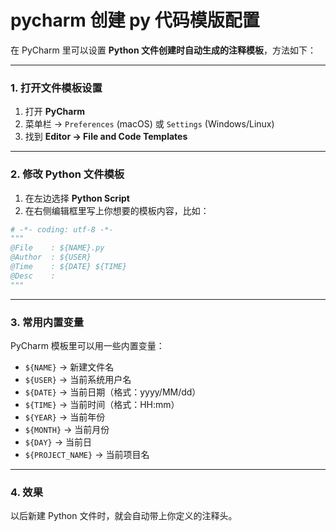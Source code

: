 # pycharm 创建 py 代码模版配置

在 PyCharm 里可以设置 **Python 文件创建时自动生成的注释模板**，方法如下：

---

### 1. 打开文件模板设置

1. 打开 **PyCharm**
2. 菜单栏 → `Preferences` (macOS) 或 `Settings` (Windows/Linux)
3. 找到 **Editor → File and Code Templates**

---

### 2. 修改 Python 文件模板

1. 在左边选择 **Python Script**
2. 在右侧编辑框里写上你想要的模板内容，比如：

```python
# -*- coding: utf-8 -*-
"""
@File    : ${NAME}.py
@Author  : ${USER}
@Time    : ${DATE} ${TIME}
@Desc    :
"""
```

---

### 3. 常用内置变量

PyCharm 模板里可以用一些内置变量：

- `${NAME}` → 新建文件名
- `${USER}` → 当前系统用户名
- `${DATE}` → 当前日期（格式：yyyy/MM/dd）
- `${TIME}` → 当前时间（格式：HH\:mm）
- `${YEAR}` → 当前年份
- `${MONTH}` → 当前月份
- `${DAY}` → 当前日
- `${PROJECT_NAME}` → 当前项目名

---

### 4. 效果

以后新建 Python 文件时，就会自动带上你定义的注释头。
